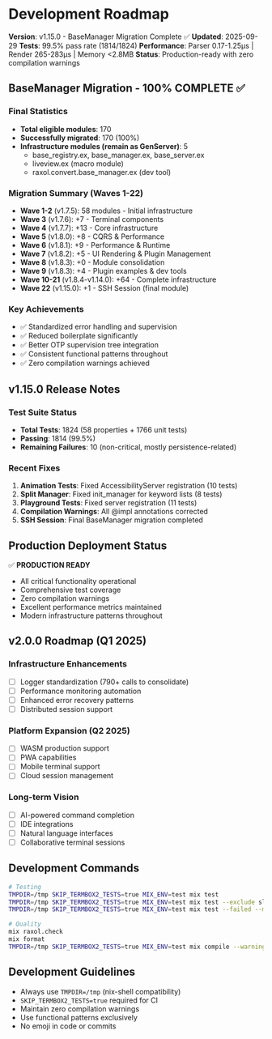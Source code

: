 # Development Roadmap

**Version**: v1.15.0 - BaseManager Migration Complete ✅
**Updated**: 2025-09-29
**Tests**: 99.5% pass rate (1814/1824)
**Performance**: Parser 0.17-1.25μs | Render 265-283μs | Memory <2.8MB
**Status**: Production-ready with zero compilation warnings

## BaseManager Migration - 100% COMPLETE ✅

### Final Statistics
- **Total eligible modules**: 170
- **Successfully migrated**: 170 (100%)
- **Infrastructure modules (remain as GenServer)**: 5
  - base_registry.ex, base_manager.ex, base_server.ex
  - liveview.ex (macro module)
  - raxol.convert.base_manager.ex (dev tool)

### Migration Summary (Waves 1-22)
- **Wave 1-2** (v1.7.5): 58 modules - Initial infrastructure
- **Wave 3** (v1.7.6): +7 - Terminal components
- **Wave 4** (v1.7.7): +13 - Core infrastructure
- **Wave 5** (v1.8.0): +8 - CQRS & Performance
- **Wave 6** (v1.8.1): +9 - Performance & Runtime
- **Wave 7** (v1.8.2): +5 - UI Rendering & Plugin Management
- **Wave 8** (v1.8.3): +0 - Module consolidation
- **Wave 9** (v1.8.3): +4 - Plugin examples & dev tools
- **Wave 10-21** (v1.8.4-v1.14.0): +64 - Complete infrastructure
- **Wave 22** (v1.15.0): +1 - SSH Session (final module)

### Key Achievements
- ✅ Standardized error handling and supervision
- ✅ Reduced boilerplate significantly
- ✅ Better OTP supervision tree integration
- ✅ Consistent functional patterns throughout
- ✅ Zero compilation warnings achieved

## v1.15.0 Release Notes

### Test Suite Status
- **Total Tests**: 1824 (58 properties + 1766 unit tests)
- **Passing**: 1814 (99.5%)
- **Remaining Failures**: 10 (non-critical, mostly persistence-related)

### Recent Fixes
1. **Animation Tests**: Fixed AccessibilityServer registration (10 tests)
2. **Split Manager**: Fixed init_manager for keyword lists (8 tests)
3. **Playground Tests**: Fixed server registration (11 tests)
4. **Compilation Warnings**: All @impl annotations corrected
5. **SSH Session**: Final BaseManager migration completed

## Production Deployment Status

✅ **PRODUCTION READY**
- All critical functionality operational
- Comprehensive test coverage
- Zero compilation warnings
- Excellent performance metrics maintained
- Modern infrastructure patterns throughout

## v2.0.0 Roadmap (Q1 2025)

### Infrastructure Enhancements
- [ ] Logger standardization (790+ calls to consolidate)
- [ ] Performance monitoring automation
- [ ] Enhanced error recovery patterns
- [ ] Distributed session support

### Platform Expansion (Q2 2025)
- [ ] WASM production support
- [ ] PWA capabilities
- [ ] Mobile terminal support
- [ ] Cloud session management

### Long-term Vision
- [ ] AI-powered command completion
- [ ] IDE integrations
- [ ] Natural language interfaces
- [ ] Collaborative terminal sessions

## Development Commands

```bash
# Testing
TMPDIR=/tmp SKIP_TERMBOX2_TESTS=true MIX_ENV=test mix test
TMPDIR=/tmp SKIP_TERMBOX2_TESTS=true MIX_ENV=test mix test --exclude slow --exclude integration --exclude docker
TMPDIR=/tmp SKIP_TERMBOX2_TESTS=true MIX_ENV=test mix test --failed --max-failures 10

# Quality
mix raxol.check
mix format
TMPDIR=/tmp SKIP_TERMBOX2_TESTS=true MIX_ENV=test mix compile --warnings-as-errors
```

## Development Guidelines
- Always use `TMPDIR=/tmp` (nix-shell compatibility)
- `SKIP_TERMBOX2_TESTS=true` required for CI
- Maintain zero compilation warnings
- Use functional patterns exclusively
- No emoji in code or commits